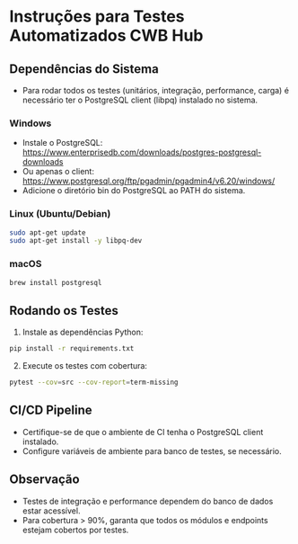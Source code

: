 # Instruções para Testes Automatizados CWB Hub

## Dependências do Sistema

- Para rodar todos os testes (unitários, integração, performance, carga) é necessário ter o PostgreSQL client (libpq) instalado no sistema.

### Windows
- Instale o PostgreSQL: https://www.enterprisedb.com/downloads/postgres-postgresql-downloads
- Ou apenas o client: https://www.postgresql.org/ftp/pgadmin/pgadmin4/v6.20/windows/
- Adicione o diretório bin do PostgreSQL ao PATH do sistema.

### Linux (Ubuntu/Debian)
```bash
sudo apt-get update
sudo apt-get install -y libpq-dev
```

### macOS
```bash
brew install postgresql
```

## Rodando os Testes

1. Instale as dependências Python:
```bash
pip install -r requirements.txt
```

2. Execute os testes com cobertura:
```bash
pytest --cov=src --cov-report=term-missing
```

## CI/CD Pipeline
- Certifique-se de que o ambiente de CI tenha o PostgreSQL client instalado.
- Configure variáveis de ambiente para banco de testes, se necessário.

## Observação
- Testes de integração e performance dependem do banco de dados estar acessível.
- Para cobertura > 90%, garanta que todos os módulos e endpoints estejam cobertos por testes.

